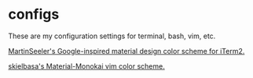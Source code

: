 # configs
These are my configuration settings for terminal, bash, vim, etc.

[MartinSeeler's Google-inspired material design color scheme for iTerm2.](https://github.com/MartinSeeler/iterm2-material-design)

[skielbasa's Material-Monokai vim color scheme.](https://github.com/skielbasa/vim-material-monokai)
